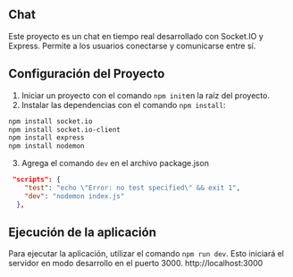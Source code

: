 ## Chat
Este proyecto es un chat en tiempo real desarrollado con Socket.IO y Express. Permite a los usuarios conectarse y comunicarse entre sí.

## Configuración del Proyecto
1. Iniciar un proyecto con el comando `npm init`en la raíz del proyecto.
2. Instalar las dependencias con el comando `npm install`:
```bash
npm install socket.io
npm install socket.io-client
npm install express
npm install nodemon
```

3. Agrega el comando `dev` en el archivo package.json
```json
 "scripts": {
    "test": "echo \"Error: no test specified\" && exit 1",
    "dev": "nodemon index.js"
  },
```

## Ejecución de la aplicación
Para ejecutar la aplicación, utilizar el comando `npm run dev`. Esto iniciará el servidor en modo desarrollo en el puerto 3000.
http://localhost:3000